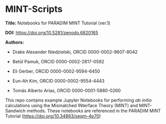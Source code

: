 # MINT-Scripts

**Title:** Notebooks for PARADIM MINT Tutorial  (ver.1)

**DOI:** https://doi.org/10.5281/zenodo.6820165

**Authors:**

 

- Drake Alexander Niedzielski, ORCID 0000-0002-9607-8042

- Betül Pamuk, ORCID 0000-0002-2817-0592

- Eli Gerber, ORCID 0000-0002-9594-6450

- Eun-Ah Kim, ORCID 0000-0002-9554-4443

- Tomás Alberto Arias, ORCID 0000-0001-5880-0260

 

This repo contains example Jupyter Notebooks for performing *ab initio* calculations using the Mismatched INterface Theory (MINT) and MINT-Sandwich methods. These notebooks are referenced in the PARADIM MINT Tutorial (https://doi.org/10.34863/seqm-4p70)
